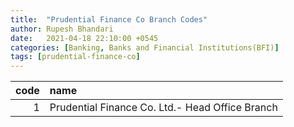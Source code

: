```yaml
---
title:  "Prudential Finance Co Branch Codes"
author: Rupesh Bhandari
date:   2021-04-18 22:10:00 +0545
categories: [Banking, Banks and Financial Institutions(BFI)]
tags: [prudential-finance-co]
---
```


|   code | name                                            |
|-------:|:------------------------------------------------|
|      1 | Prudential Finance Co. Ltd.- Head Office Branch |